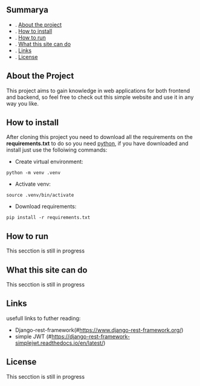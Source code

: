 
     
## Summarya
- . [About the project](#about-the-project)
- . [How to install](#how-to-install)
- . [How to run](#how-to-run)
- . [What this site can do](#what-this-site-can-do)
- . [Links](#links)
- . [License](#license)


## About the Project
This project aims to gain knowledge in web applications for both frontend and backend, so feel free to check out this simple website and use it in any way you like.

## How to install
After cloning this project you need to download all the requirements on the **requirements.txt** to do so you need [python](https://www.python.org/), if you have downloaded and install just use the folloiwing commands:

* Create virtual environment:

```
python -m venv .venv
```
* Activate venv:

```
source .venv/bin/activate
```
* Download requirements:

```
pip install -r requirements.txt
```

## How to run
This secction is still in progress

## What this site can do
This secction is still in progress

## Links
usefull links to futher reading:
- Django-rest-framework(#https://www.django-rest-framework.org/)
- simple JWT (#https://django-rest-framework-simplejwt.readthedocs.io/en/latest/)

## License
This secction is still in progress

